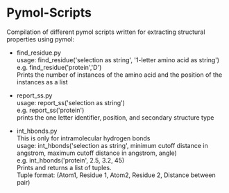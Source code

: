# Pymol-Scripts
Compilation of different pymol scripts written for extracting structural properties using pymol:

-  find_residue.py  
   usage: find_residue('selection as string', '1-letter amino acid as string')  
   e.g. find_residue('protein','D')  
   Prints the number of instances of the amino acid and the position of the instances as a list

-  report_ss.py  
   usage: report_ss('selection as string')  
   e.g. report_ss('protein')  
   prints the one letter identifier, position, and secondary structure type

-  int_hbonds.py  
   This is only for intramolecular hydrogen bonds  
   usage: int_hbonds('selection as string', minimum cutoff distance in angstrom,       maximum cutoff distance in angstrom, angle)  
   e.g. int_hbonds('protein', 2.5, 3.2, 45)  
   Prints and returns a list of tuples.  
   Tuple format: (Atom1, Residue 1, Atom2, Residue 2, Distance between pair)


